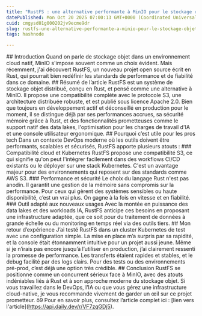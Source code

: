 ```yaml
---
title: "RustFS : une alternative performante à MinIO pour le stockage objet distribué"
datePublished: Mon Oct 20 2025 07:00:13 GMT+0000 (Coordinated Universal Time)
cuid: cmgysd01g000202jv9ecme9dr
slug: rustfs-une-alternative-performante-a-minio-pour-le-stockage-objet-distribue
tags: hashnode

---
```


\## Introduction Quand on parle de stockage objet dans un environnement cloud natif, MinIO s'impose souvent comme un choix évident. Mais récemment, j'ai découvert RustFS, un nouveau projet open source écrit en Rust, qui pourrait bien redéfinir les standards de performance et de fiabilité dans ce domaine. ## Résumé de l’article RustFS est un système de stockage objet distribué, conçu en Rust, et pensé comme une alternative à MinIO. Il propose une compatibilité complète avec le protocole S3, une architecture distribuée robuste, et est publié sous licence Apache 2.0\. Bien que toujours en développement actif et déconseillé en production pour le moment, il se distingue déjà par ses performances accrues, sa sécurité mémoire grâce à Rust, et des fonctionnalités prometteuses comme le support natif des data lakes, l'optimisation pour les charges de travail d'IA et une console utilisateur ergonomique. ## Pourquoi c’est utile pour les pros tech Dans un contexte DevOps moderne où les outils doivent être performants, scalables et sécurisés, RustFS apporte plusieurs atouts : ### Compatibilité cloud et Kubernetes RustFS propose une compatibilité S3, ce qui signifie qu'on peut l'intégrer facilement dans des workflows CI/CD existants ou le déployer sur une stack Kubernetes. C'est un avantage majeur pour des environnements qui reposent sur des standards comme AWS S3\. ### Performance et sécurité Le choix du langage Rust n'est pas anodin. Il garantit une gestion de la mémoire sans compromis sur la performance. Pour ceux qui gèrent des systèmes sensibles ou haute disponibilité, c’est un vrai plus. On gagne à la fois en vitesse et en fiabilité. ### Outil adapté aux nouveaux usages Avec la montée en puissance des data lakes et des workloads IA, RustFS anticipe ces besoins en proposant une infrastructure adaptée, que ce soit pour du traitement de données à grande échelle ou du monitoring en temps réel via des outils tiers. ## Mon retour d’expérience J’ai testé RustFS dans un cluster Kubernetes de test avec une configuration simple. La mise en place m’a surpris par sa rapidité, et la console était étonnamment intuitive pour un projet aussi jeune. Même si je n’irais pas encore jusqu’à l’utiliser en production, j’ai clairement ressenti la promesse de performance. Les transferts étaient rapides et stables, et le debug facilité par des logs clairs. Pour des tests ou des environnements pré-prod, c’est déjà une option très crédible. ## Conclusion RustFS se positionne comme un concurrent sérieux face à MinIO, avec des atouts indéniables liés à Rust et à son approche moderne du stockage objet. Si vous travaillez dans le DevOps, l’IA ou que vous gérez une infrastructure cloud-native, je vous recommande vivement de garder un œil sur ce projet prometteur. ὄ9 Pour en savoir plus, consultez l’article complet ici : \[lien vers l'article\](https://api.daily.dev/r/VF7zqGDj5).